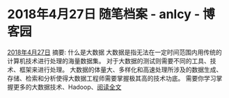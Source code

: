 
# 2018年4月27日 随笔档案 - anlcy - 博客园






[2018年4月27日](https://www.cnblogs.com/camilla/archive/2018/04/27.html)
摘要: 什么是大数据 大数据是指无法在一定时间范围内用传统的计算机技术进行处理的海量数据集。 对于大数据的测试则需要不同的工具、技术、框架来进行处理。 大数据的体量大、多样化和高速处理所涉及的数据生成、存储、检索和分析使得大数据工程师需要掌握极其高的技术功底。 需要你学习掌握更多的大数据技术、Hadoop、[阅读全文](https://www.cnblogs.com/camilla/p/8962695.html)

